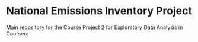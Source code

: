# National Emissions Inventory Project
Main repository for the Course Project 2 for Exploratory Data Analysis in Coursera
